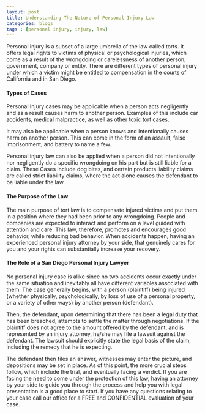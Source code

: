 ```yaml
---
layout: post
title: Understanding The Nature of Personal Injury Law
categories:	blogs
tags : [personal injury, injury, law]
---
```




Personal injury is a subset of a large umbrella of the law called torts. It offers legal rights to victims of physical or psychological injuries, which come as a result of the wrongdoing or carelessness of another person, government, company or entity. There are different types of personal injury under which a victim might be entitled to compensation in the courts of California and in San Diego.

#### Types of Cases

Personal Injury cases may be applicable when a person acts negligently and as a result causes harm to another person. Examples of this include car accidents, medical malpractice, as well as other toxic tort cases. 

It may also be applicable when a person knows and intentionally causes harm on another person. This can come in the form of an assault, false imprisonment, and battery to name a few. 

Personal injury law can also be applied when a person did not intentionally nor negligently do a specific wrongdoing on his part but is still liable for a claim. These Cases include dog bites, and certain products liability claims are called strict liability claims, where the act alone causes the defendant to be liable under the law.

#### The Purpose of the Law

The main purpose of tort law is to compensate injured victims and put them in a position where they had been prior to any wrongdoing. People and companies are expected to interact and perform on a level guided with attention and care. This law, therefore, promotes and encourages good behavior, while reducing bad behavior. When accidents happen, having an experienced personal injury attorney by your side, that genuinely cares for you and your rights can substantially increase your recovery. 

#### The Role of a San Diego Personal Injury Lawyer

No personal injury case is alike since no two accidents occur exactly under the same situation and inevitably all have different variables associated with them. The case generally begins, with a person (plaintiff) being injured (whether physically, psychologically, by loss of use of a personal property, or a variety of other ways) by another person (defendant). 

Then, the defendant, upon determining that there has been a legal duty that has been breached, attempts to settle the matter through negotiations. If the plaintiff does not agree to the amount offered by the defendant, and is represented by an injury attorney, he/she may file a lawsuit against the defendant. The lawsuit should explicitly state the legal basis of the claim, including the remedy that he is expecting. 

The defendant then files an answer, witnesses may enter the picture, and depositions may be set in place. As of this point, the more crucial steps follow, which include the trial, and eventually facing a verdict. If you are facing the need to come under the protection of this law, having an attorney by your side to guide you through the process and help you with legal presentation is a good place to start. If you have any questions relating to your case call our office for a FREE and CONFIDENTIAL evaluation of your case. 